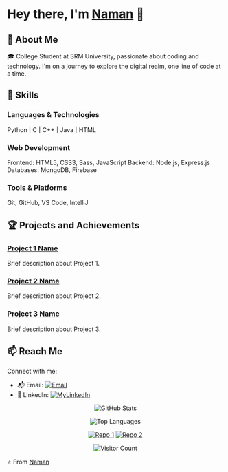 
</p>

<!-- Introduction -->
# Hey there, I'm [Naman](https://github.com/ng1199) 👋

## 🌟 About Me

🎓 College Student at SRM University, passionate about coding and technology. I'm on a journey to explore the digital realm, one line of code at a time.

## 🚀 Skills

### Languages & Technologies
Python | C | C++ | Java | HTML

### Web Development
Frontend: HTML5, CSS3, Sass, JavaScript
Backend: Node.js, Express.js
Databases: MongoDB, Firebase

### Tools & Platforms
Git, GitHub, VS Code, IntelliJ

## 🏆 Projects and Achievements

### [Project 1 Name](link-to-project-1)
Brief description about Project 1.

### [Project 2 Name](link-to-project-2)
Brief description about Project 2.

### [Project 3 Name](link-to-project-3)
Brief description about Project 3.

## 📫 Reach Me

Connect with me:
- 📬 Email: [![Email](https://img.shields.io/badge/-namangupta397%40gmail.com-red?style=flat-square&logo=gmail)](mailto:namangupta397@gmail.com)
- 🔗 LinkedIn: [![MyLinkedIn](https://img.shields.io/badge/LinkedIn-blue?style=flat-square&logo=linkedin)](https://www.linkedin.com/in/namangupta397/)

<!-- GitHub Stats -->
<p align="center">
  <img src="https://github-readme-stats.vercel.app/api?username=yourusername&show_icons=true&theme=radical&title_color=8E2DE2&text_color=fff&icon_color=8E2DE2" alt="GitHub Stats">
</p>

<!-- Top Languages -->
<p align="center">
  <img src="https://github-readme-stats.vercel.app/api/top-langs/?username=yourusername&theme=radical&title_color=8E2DE2&text_color=fff" alt="Top Languages">
</p>

<!-- Repo Cards -->
<p align="center">
  <a href="https://github.com/yourusername/your-repo-1"><img src="https://github-readme-stats.vercel.app/api/pin/?username=yourusername&repo=your-repo-1&show_icons=true&theme=radical&title_color=8E2DE2&text_color=fff&icon_color=8E2DE2" alt="Repo 1"></a>
  <a href="https://github.com/yourusername/your-repo-2"><img src="https://github-readme-stats.vercel.app/api/pin/?username=yourusername&repo=your-repo-2&show_icons=true&theme=radical&title_color=8E2DE2&text_color=fff&icon_color=8E2DE2" alt="Repo 2"></a>
</p>

<!-- Visitor Badge -->
<p align="center">
  <img src="https://visitor-badge.laobi.icu/badge?page_id=yourusername" id="counter" alt="Visitor Count">
</p>

⭐️ From [Naman](https://github.com/ng1199)
